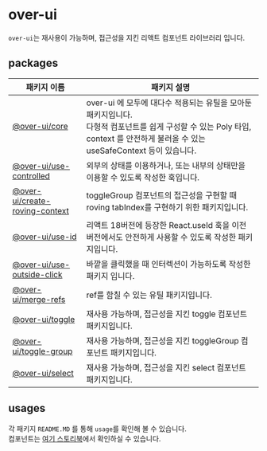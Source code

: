 # over-ui
`over-ui`는 재사용이 가능하며, 접근성을 지킨 리액트 컴포넌트 라이브러리 입니다.


## packages

| 패키지 이름   | 패키지 설명                                                   | 
| ------------- | ------------------------------------------------------------- | 
| [@over-ui/core](https://github.com/over-ui/unstyled/tree/main/packages/core) | over-ui 에 모두에 대다수 적용되는 유틸을 모아둔 패키지입니다. <br /> 다형적 컴포넌트를 쉽게 구성할 수 있는 Poly 타입, context 를 안전하게 불러올 수 있는 useSafeContext 등이 있습니다. |  |
| [@over-ui/use-controlled](https://github.com/over-ui/unstyled/tree/main/packages/useControlled) | 외부의 상태를 이용하거나, 또는 내부의 상태만을 이용할 수 있도록 작성한 훅입니다. | github [npm](https://www.npmjs.com/package/@over-ui/use-controlled) |
| [@over-ui/create-roving-context](https://github.com/over-ui/unstyled/tree/main/packages/createRovingContext) | toggleGroup 컴포넌트의 접근성을 구현할 때 roving tabIndex를 구현하기 위한 패키지입니다. | github https://www.npmjs.com/package/@over-ui/create-**roving**-context |
| [@over-ui/use-id](https://github.com/over-ui/unstyled/tree/main/packages/useId) | 리액트 18버전에 등장한 React.useId 훅을 이전 버전에서도 안전하게 사용할 수 있도록 작성한 패키지입니다. | 
| [@over-ui/use-outside-click](https://github.com/over-ui/unstyled/tree/main/packages/useOutsideClick) | 바깥을 클릭했을 때 인터렉션이 가능하도록 작성한 패키지 입니다. | g
| [@over-ui/merge-refs](https://github.com/over-ui/unstyled/tree/main/packages/mergeRefs) | ref를 함칠 수 있는 유틸 패키지입니다. |
| [@over-ui/toggle](https://github.com/over-ui/unstyled/tree/main/packages/toggle) | 재사용 가능하며, 접근성을 지킨 toggle 컴포넌트 패키지입니다. | 
| [@over-ui/toggle-group](https://github.com/over-ui/unstyled/tree/main/packages/toggleGroup) | 재사용 가능하며, 접근성을 지킨 toggleGroup 컴포넌트 패키지입니다. | 
| [@over-ui/select](https://github.com/over-ui/unstyled/tree/main/packages/select) | 재사용 가능하며, 접근성을 지킨 select 컴포넌트 패키지입니다. | 


## usages
각 패키지 `README.MD` 를 통해 `usage`를 확인해 볼 수 있습니다.  
컴포넌트는 [여기 스토리북](https://63bba467b98099ff5c8b92b6-qdciptjqgm.chromatic.com/?path=/story/over-ui-alertdialog--main)에서 확인하실 수 있습니다.